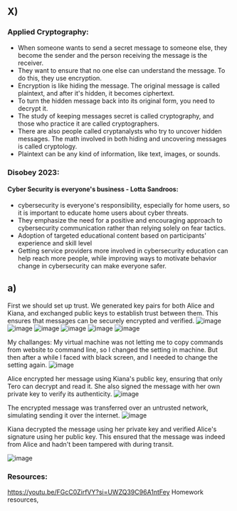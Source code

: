 ## X)

### Applied Cryptography:

- When someone wants to send a secret message to someone else, they become the sender and the person receiving the message is the receiver.
- They want to ensure that no one else can understand the message. To do this, they use encryption.
- Encryption is like hiding the message. The original message is called plaintext, and after it's hidden, it becomes ciphertext.
- To turn the hidden message back into its original form, you need to decrypt it.
- The study of keeping messages secret is called cryptography, and those who practice it are called cryptographers.
- There are also people called cryptanalysts who try to uncover hidden messages. The math involved in both hiding and uncovering messages is called cryptology.
- Plaintext can be any kind of information, like text, images, or sounds.
  

### Disobey 2023:
#### Cyber Security is everyone's business - Lotta Sandroos:

- cybersecurity is everyone's responsibility, especially for home users, so  it is important to educate home users about cyber threats.
- They emphasize the need for a positive and encouraging approach to cybersecurity communication rather than relying solely on fear tactics.
- Adoption of targeted educational content based on participants' experience and skill level
- Getting service providers more involved in cybersecurity education can help reach more people, while improving ways to motivate behavior change in cybersecurity can make everyone safer.

## a)
First we should set up trust. We generated key pairs for both Alice and Kiana, and exchanged public keys to establish trust between them. This ensures that messages can be securely encrypted and verified.
![image](https://github.com/KianaMo/Information-security-HW/assets/103313085/a6e0132e-00d3-4307-b3c6-ae210fadc547)
![image](https://github.com/KianaMo/Information-security-HW/assets/103313085/fdabf92a-7968-4117-9482-bc9290e66d73)
![image](https://github.com/KianaMo/Information-security-HW/assets/103313085/8b08f937-5e4a-4ddf-a421-bb8816ee8a39)
![image](https://github.com/KianaMo/Information-security-HW/assets/103313085/31755fb6-31e9-4de4-aba4-32fc28493b51)
![image](https://github.com/KianaMo/Information-security-HW/assets/103313085/72761142-7776-45d8-a340-c07c92ec286e)
![image](https://github.com/KianaMo/Information-security-HW/assets/103313085/094fc600-7a75-493c-9047-28d5ac8b8c80)

My challanges: My virtual machine was not letting me to copy commands from website to command line, so I changed the setting in machine. But then after a while I faced with black screen, 
and I needed to change the setting again.
![image](https://github.com/KianaMo/Information-security-HW/assets/103313085/d2571a64-6893-433b-8ab8-833288602021)

Alice encrypted her message using Kiana's public key, ensuring that only Tero can decrypt and read it. She also signed the message with her own private key to verify its authenticity.
![image](https://github.com/KianaMo/Information-security-HW/assets/103313085/c438f256-08ec-497b-a065-464d705dd142)

The encrypted message was transferred over an untrusted network, simulating sending it over the internet.
![image](https://github.com/KianaMo/Information-security-HW/assets/103313085/9f9b4bbb-52bf-4465-bf47-32d687c561a3)

Kiana decrypted the message using her private key and verified Alice's signature using her public key. This ensured that the message was indeed from Alice and hadn't been tampered with during transit.

![image](https://github.com/KianaMo/Information-security-HW/assets/103313085/9bb2d31d-0f6b-40a9-8d1e-9ac5f04521fe)





  ### Resources:
  https://youtu.be/FGcC0ZirfVY?si=UWZQ39C96A1ntFey
  Homework resources,
  
  

